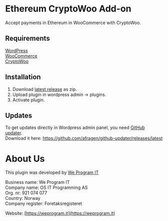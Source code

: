 # Ethereum CryptoWoo Add-on
Accept payments in Ethereum in WooCommerce with CryptoWoo.

## Requirements
[WordPress](https://wordpress.org/download/)  
[WooCommerce](https://wordpress.org/plugins/woocommerce/)  
[CryptoWoo](https://www.cryptowoo.com/shop/cryptowoo/)  

## Installation
1. Download [latest release](https://github.com/WeProgramIT/cryptowoo-ethereum-addon/releases/latest) as zip.
2. Upload plugin in wordpress admin -> plugins.
3. Activate plugin.

## Updates
To get updates directly in Wordpress admin panel, you need [GitHub updater](https://github.com/afragen/github-updater).  
Download it here: https://github.com/afragen/github-updater/releases/latest

# About Us
This plugin was developed by [We Program IT](https://weprogram.it)

Business name: We Program IT  
Company name: OS IT Programming AS  
Org. nr: 921 074 077  
Country: Norway  
Company register: Foretaksregisteret

Website: [https://weprogram.it](https://weprogram.it)